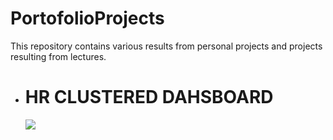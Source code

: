 # PortofolioProjects
This repository contains various results from personal projects and projects resulting from lectures.

<ul>
  <li>
    <h1>HR CLUSTERED DAHSBOARD</h1>
    <img src="https://drive.google.com/file/d/1H5tamY-CkSjIPXEZgAXS8fyyHbpNSKb7/view?usp=drive_link">
  </li>
</ul>
